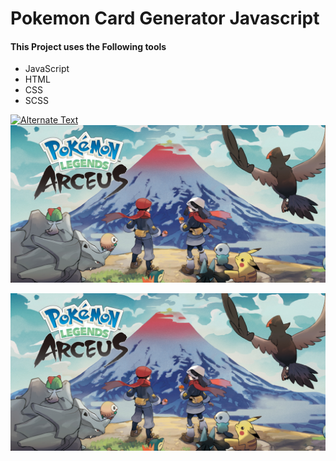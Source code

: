 # Pokemon Card Generator Javascript

#### This Project uses the Following tools

- JavaScript
- HTML
- CSS
- SCSS

[![Alternate Text]({img\pokiImage.jpg})]({https://youtu.be/_JUSpgchD1I?list=PLNCevxogE3fiLT6bEObGeVfHVLnttptKv} "Link Title")
<a href="https://youtu.be/_JUSpgchD1I?list=PLNCevxogE3fiLT6bEObGeVfHVLnttptKv" title="Link Title"><img src="img/pokiImage.jpg" alt="Alternate Text" /></a>

![Drag Racing](img/pokiImage.jpg)
